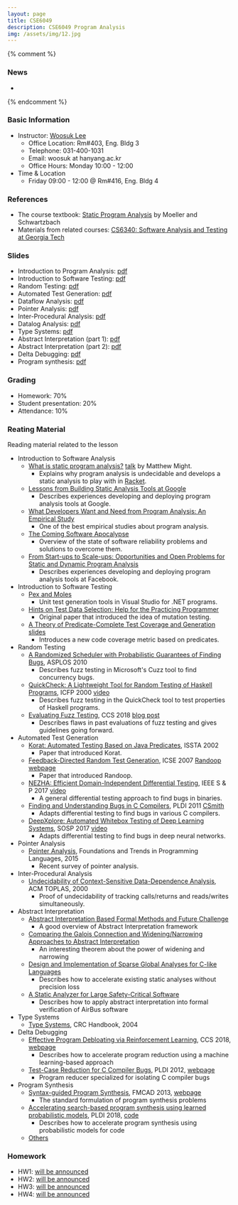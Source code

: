 ```yaml
---
layout: page
title: CSE6049
description: CSE6049 Program Analysis
img: /assets/img/12.jpg
---
```


{% comment %}
### News
* 
{% endcomment %}


### Basic Information
* Instructor: [Woosuk Lee](http://psl.hanynag.ac.kr)
  * Office Location: Rm#403, Eng. Bldg 3 
  * Telephone: 031-400-1031 
  * Email: woosuk at hanyang.ac.kr 
  * Office Hours: Monday 10:00 - 12:00 
* Time & Location
  * Friday 09:00 - 12:00 @ Rm#416, Eng. Bldg 4

### References
* The course textbook: [Static Program Analysis](https://cs.au.dk/~amoeller/spa/spa.pdf) by Moeller and Schwartzbach 
* Materials from related courses: [CS6340: Software Analysis and Testing at Georgia Tech](http://rightingcode.org/index.html)

### Slides
* Introduction to Program Analysis: <a href="{{ page.profile.image | prepend: '/assets/course/cse6049/1.pdf' | prepend: site.baseurl | prepend: site.url }}">pdf</a>
* Introduction to Software Testing: <a href="{{ page.profile.image | prepend: '/assets/course/cse6049/2.pdf' | prepend: site.baseurl | prepend: site.url }}">pdf</a>
* Random Testing: <a href="{{ page.profile.image | prepend: '/assets/course/cse604932.pdf' | prepend: site.baseurl | prepend: site.url }}">pdf</a>
* Automated Test Generation: <a href="{{ page.profile.image | prepend: '/assets/course/cse6049/4.pdf' | prepend: site.baseurl | prepend: site.url }}">pdf</a>
* Dataflow Analysis: <a href="{{ page.profile.image | prepend: '/assets/course/cse6049/6.pdf' | prepend: site.baseurl | prepend: site.url }}">pdf</a>
* Pointer Analysis: <a href="{{ page.profile.image | prepend: '/assets/course/cse6049/7.pdf' | prepend: site.baseurl | prepend: site.url }}">pdf</a>
* Inter-Procedural Analysis: <a href="{{ page.profile.image | prepend: '/assets/course/cse6049/8.pdf' | prepend: site.baseurl | prepend: site.url }}">pdf</a>
* Datalog Analysis: <a href="{{ page.profile.image | prepend: '/assets/course/cse6049/9.pdf' | prepend: site.baseurl | prepend: site.url }}">pdf</a>
* Type Systems: <a href="{{ page.profile.image | prepend: '/assets/course/cse6049/10.pdf' | prepend: site.baseurl | prepend: site.url }}">pdf</a>
* Abstract Interpretation (part 1): <a href="{{ page.profile.image | prepend: '/assets/course/cse6049/11.pdf' | prepend: site.baseurl | prepend: site.url }}">pdf</a>
* Abstract Interpretation (part 2): <a href="{{ page.profile.image | prepend: '/assets/course/cse6049/12.pdf' | prepend: site.baseurl | prepend: site.url }}">pdf</a>
* Delta Debugging: <a href="{{ page.profile.image | prepend: '/assets/course/cse6049/13.pdf' | prepend: site.baseurl | prepend: site.url }}">pdf</a>
* Program synthesis: <a href="{{ page.profile.image | prepend: '/assets/course/cse6049/14.pdf' | prepend: site.baseurl | prepend: site.url }}">pdf</a>

### Grading
* Homework: 70%
* Student presentation: 20% 
* Attendance: 10% 

### Reating Material
Reading material related to the lesson
* Introduction to Software Analysis
  * [What is static program analysis?](http://matt.might.net/articles/intro-static-analysis/) [talk](https://www.youtube.com/watch?v=POvX4hYIoxg) by Matthew Might. 
	  - Explains why program analysis is undecidable and develops a static analysis to play with in [Racket](https://racket-lang.org/).
  * [Lessons from Building Static Analysis Tools at Google](https://cacm.acm.org/magazines/2018/4/226371-lessons-from-building-static-analysis-tools-at-google/fulltext)
	  - Describes experiences developing and deploying program analysis tools at Google.
  * [What Developers Want and Need from Program Analysis: An Empirical Study](https://www.microsoft.com/en-us/research/uploads/prod/2016/07/What-Developers-Want-and-Need-from-Program-Analysis-An-Empirical-Study.pdf)
	  - One of the best empirical studies about program analysis.
  * [The Coming Software Apocalypse](https://www.theatlantic.com/technology/archive/2017/09/saving-the-world-from-code/540393/)
	  - Overview of the state of software reliability problems and solutions to overcome them.
  * [From Start-ups to Scale-ups: Opportunities and Open Problems for Static and Dynamic Program Analysis](https://research.fb.com/wp-content/uploads/2018/05/from-start-ups-to-scale-ups-opportunities-and-open-problems-for-static-and-dynamic-program-analysis.pdf)
	  - Describes experiences developing and deploying program analysis tools at Facebook.
* Introduction to Software Testing
  * [Pex and Moles](https://www.microsoft.com/en-us/research/project/pex-and-moles-isolation-and-white-box-unit-testing-for-net/)
	  - Unit test generation tools in Visual Studio for .NET programs.
  * [Hints on Test Data Selection: Help for the Practicing Programmer](https://www.computer.org/csdl/mags/co/1978/04/01646911.pdf)
	  - Original paper that introduced the idea of mutation testing.
  * [A Theory of Predicate-Complete Test Coverage and Generation](https://www.microsoft.com/en-us/research/publication/a-theory-of-predicate-complete-test-coverage-and-generation/) [slides](https://www.cs.cmu.edu/~aldrich/courses/654-sp05/handouts/predicate-tests.pdf)
	  - Introduces a new code coverage metric based on predicates.
* Random Testing
  * [A Randomized Scheduler with Probabilistic Guarantees of Finding Bugs](https://dl.acm.org/citation.cfm?id=1736040), ASPLOS 2010
	  - Describes fuzz testing in Microsoft's Cuzz tool to find concurrency bugs.
  * [QuickCheck: A Lightweight Tool for Random Testing of Haskell Programs](https://dl.acm.org/citation.cfm?id=351266), ICFP 2000 [video](https://www.youtube.com/watch?v=zi0rHwfiX1Q)
	  - Describes fuzz testing in the QuickCheck tool to test properties of Haskell programs.
  * [Evaluating Fuzz Testing](https://arxiv.org/abs/1808.09700), CCS 2018 [blog post](http://www.pl-enthusiast.net/2018/08/23/evaluating-empirical-evaluations-for-fuzz-testing/) 
	  - Describes flaws in past evaluations of fuzz testing and gives guidelines going forward.
* Automated Test Generation
  * [Korat: Automated Testing Based on Java Predicates](https://dl.acm.org/citation.cfm?id=566191), ISSTA 2002 
	  - Paper that introduced Korat.
  * [Feedback-Directed Random Test Generation](https://homes.cs.washington.edu/~mernst/pubs/feedback-testgen-icse2007.pdf), ICSE 2007 [Randoop webpage](https://randoop.github.io/randoop/) 
	  - Paper that introduced Randoop.
  * [NEZHA: Efficient Domain-Independent Differential Testing](https://ieeexplore.ieee.org/document/7958601/), IEEE S & P 2017 [video](https://youtu.be/I8PWuc_SZzg)
	  - A general differential testing approach to find bugs in binaries.
  * [Finding and Understanding Bugs in C Compilers](https://dl.acm.org/citation.cfm?id=1993532), PLDI 2011 [CSmith](https://embed.cs.utah.edu/csmith/)
	  - Adapts differential testing to find bugs in various C compilers.
  * [DeepXplore: Automated Whitebox Testing of Deep Learning Systems](http://www.cs.columbia.edu/~junfeng/papers/deepxplore-sosp17.pdf), SOSP 2017 [video](https://dl.acm.org/ft_gateway.cfm?id=3132785&ftid=1940565&dwn=1)
	  - Adapts differential testing to find bugs in deep neural networks.
* Pointer Analysis
  * [Pointer Analysis](https://yanniss.github.io/points-to-tutorial15.pdf), Foundations and Trends in Programming Languages, 2015 
	  - Recent survey of pointer analysis.
* Inter-Procedural Analysis
  * [Undecidability of Context-Sensitive Data-Dependence Analysis](http://research.cs.wisc.edu/wpis/papers/toplas00.pdf), ACM TOPLAS, 2000 
	  - Proof of undecidability of tracking calls/returns and reads/writes simultaneously.
* Abstract Interpretation
  * [Abstract Interpretation Based Formal Methods and Future Challenge](http://ropas.snu.ac.kr/~kwang/520/readings/absint/Cousot-LNCS2000.ps)
	  - A good overview of Abstract Interpretation framework
  * [Comparing the Galois Connection and Widening/Narrowing Approaches to Abstract Interpretation](http://ropas.snu.ac.kr/~kwang/520/readings/absint/Cousot-widen-1992.pdf)
	  - An interesting theorem about the power of widening and narrowing
  * [Design and Implementation of Sparse Global Analyses for C-like Languages](http://ropas.snu.ac.kr/~kwang/paper/12-pldi-ohheleleyi.pdf)
	  - Describes how to accelerate existing static analyses without precision loss
  * [A Static Analyzer for Large Safety-Critical Software](http://ropas.snu.ac.kr/lib/dock/BlCoCoFeMaMiMoRi2003.pdf)
	  - Describes how to apply abstract interpretation into formal verification of AirBus software
* Type Systems
  * [Type Systems](http://lucacardelli.name/Papers/TypeSystems.pdf), CRC Handbook, 2004
* Delta Debugging
  * [Effective Program Debloating via Reinforcement Learning](https://dl.acm.org/citation.cfm?id=3243838), CCS 2018, [webpage](https://chisel.cis.upenn.edu)
	  - Describes how to accelerate program reduction using a machine learning-based approach
  * [Test-Case Reduction for C Compiler Bugs](http://www.cs.utah.edu/~regehr/papers/pldi12-preprint.pdf), PLDI 2012, [webpage](https://embed.cs.utah.edu/creduce/)
	  - Program reducer specialized for isolating C compiler bugs
* Program Synthesis
  * [Syntax-guided Program Synthesis](http://sygus.seas.upenn.edu/files/SyGuS13_paper.pdf), FMCAD 2013, [webpage](http://sygus.seas.upenn.edu) 
	  - The standard formulation of program synthesis problems
  * [Accelerating search-based program synthesis using learned probabilistic models](https://dl.acm.org/citation.cfm?id=3192410), PLDI 2018, [code](https://github.com/wslee/euphony)
	  - Describes how to accelerate program synthesis using probabilistic models for code
  * [Others](https://github.com/nadia-polikarpova/cse291-program-synthesis/wiki/Reading-List)

### Homework
* HW1: [will be announced]()
* HW2: [will be announced]()
* HW3: [will be announced]()
* HW4: [will be announced]()

